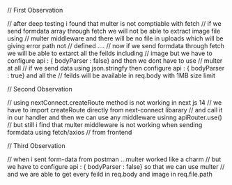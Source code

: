 // First Observation

// after deep testing i found that multer is not comptiable with fetch
// if we send formdata array through fetch we will not be able to extract image file using
// multer middleware and there will be no file in uploads which will be giving error path not
// defined ....
// now if we send formdata through fetch we will be able to extarct all the feilds including
// image but we have to configure api : { bodyParser : false} and then we dont have to use
// multer at all
// if we send data using json.stringfy then configure api : { bodyParser : true} and all the
// feilds will be available in req.body with 1MB size limit

// Second Observation

// using nextConnect.createRoute method is not working in next js 14
// we have to import createRoute directly from next-connect  libarary
// and call it in our handler and then we can use any middleware usinng apiRouter.use()
// but still i find that multer middleware is not working when sending formdata using fetch/axios
// from frontend

// Third Observation

// when i sent form-data from postman ...multer worked like a charm
// but we have to configure api : { bodyParser : false} so that we can use multer
// and we are able to get every feild in req.body and image in req.file.path